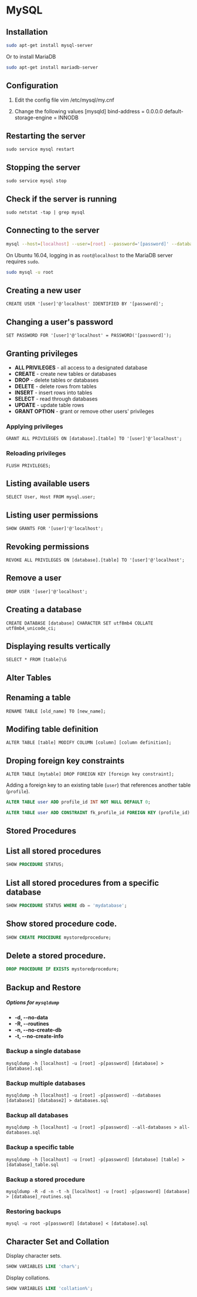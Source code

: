 MySQL
=====

## Installation
```bash
sudo apt-get install mysql-server
```

Or to install MariaDB

```bash
sudo apt-get install mariadb-server
```


## Configuration

1.  Edit the config file
        vim /etc/mysql/my.cnf

2.  Change the following values
        [mysqld]
        bind-address = 0.0.0.0
        default-storage-engine = INNODB


## Restarting the server
`sudo service mysql restart`


## Stopping the server
`sudo service mysql stop`


## Check if the server is running
`sudo netstat -tap | grep mysql`


## Connecting to the server
```bash
mysql --host=[localhost] --user=[root] --password='[password]' --database='[database]'
```

On Ubuntu 16.04, logging in as `root@localhost` to the MariaDB server requires `sudo`.

```bash
sudo mysql -u root
```


## Creating a new user
`CREATE USER '[user]'@'localhost' IDENTIFIED BY '[password]';`


## Changing a user's password
`SET PASSWORD FOR '[user]'@'localhost' = PASSWORD('[password]');`


## Granting privileges
* **ALL PRIVILEGES** - all access to a designated database
* **CREATE**         - create new tables or databases
* **DROP**           - delete tables or databases
* **DELETE**         - delete rows from tables
* **INSERT**         - insert rows into tables
* **SELECT**         - read through databases
* **UPDATE**         - update table rows
* **GRANT OPTION**   - grant or remove other users' privileges

### Applying privileges
`GRANT ALL PRIVILEGES ON [database].[table] TO '[user]'@'localhost';`

### Reloading privileges
`FLUSH PRIVILEGES;`


## Listing available users
`SELECT User, Host FROM mysql.user;`


## Listing user permissions
`SHOW GRANTS FOR '[user]'@'localhost';`


## Revoking permissions
`REVOKE ALL PRIVILEGES ON [database].[table] TO '[user]'@'localhost';`


## Remove a user
`DROP USER '[user]'@'localhost';`


## Creating a database
```mysql
CREATE DATABASE [database] CHARACTER SET utf8mb4 COLLATE utf8mb4_unicode_ci;
```


## Displaying results vertically
`SELECT * FROM [table]\G`


Alter Tables
--------------------------------------------------

## Renaming a table
`RENAME TABLE [old_name] TO [new_name];`


## Modifing table definition
`ALTER TABLE [table] MODIFY COLUMN [column] [column definition];`

## Droping foreign key constraints
`ALTER TABLE [mytable] DROP FOREIGN KEY [foreign key constraint];`

Adding a foreign key to an existing table (`user`) that references another table (`profile`).

```sql
ALTER TABLE user ADD profile_id INT NOT NULL DEFAULT 0;
```

```sql
ALTER TABLE user ADD CONSTRAINT fk_profile_id FOREIGN KEY (profile_id) REFERENCES profile(id);
```


Stored Procedures
--------------------------------------------------

## List all stored procedures

```sql
SHOW PROCEDURE STATUS;
```

## List all stored procedures from a specific database

```sql
SHOW PROCEDURE STATUS WHERE db = 'mydatabase';
```

## Show stored procedure code.

```sql
SHOW CREATE PROCEDURE mystoredprocedure;
```

## Delete a stored procedure.

```sql
DROP PROCEDURE IF EXISTS mystoredprocedure;
```


Backup and Restore
--------------------------------------------------

##### Options for `mysqldump`
*   **-d, --no-data**
*   **-R, --routines**
*   **-n, --no-create-db**
*   **-t, --no-create-info**

### Backup a single database
`mysqldump -h [localhost] -u [root] -p[password] [database] > [database].sql`

### Backup multiple databases
`mysqldump -h [localhost] -u [root] -p[password] --databases [database1] [database2] > databases.sql`

### Backup all databases
`mysqldump -h [localhost] -u [root] -p[password] --all-databases > all-databases.sql`

### Backup a specific table
`mysqldump -h [localhost] -u [root] -p[password] [database] [table] > [database]_table.sql`

### Backup a stored procedure
`mysqldump -R -d -n -t -h [localhost] -u [root] -p[password] [database] > [database]_routines.sql`

### Restoring backups
`mysql -u root -p[password] [database] < [database].sql`


Character Set and Collation
--------------------------------------------------

Display character sets.

```sql
SHOW VARIABLES LIKE 'char%';
```

Display collations.

```sql
SHOW VARIABLES LIKE 'collation%';
```